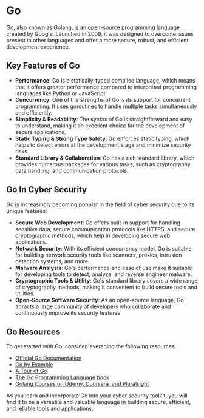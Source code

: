 # Go

Go, also known as Golang, is an open-source programming language created by Google. Launched in 2009, it was designed to overcome issues present in other languages and offer a more secure, robust, and efficient development experience.

## Key Features of Go

- **Performance**: Go is a statically-typed compiled language, which means that it offers greater performance compared to interpreted programming languages like Python or JavaScript.
- **Concurrency**: One of the strengths of Go is its support for concurrent programming. It uses goroutines to handle multiple tasks simultaneously and efficiently.
- **Simplicity & Readability**: The syntax of Go is straightforward and easy to understand, making it an excellent choice for the development of secure applications.
- **Static Typing & Strong Type Safety**: Go enforces static typing, which helps to detect errors at the development stage and minimize security risks.
- **Standard Library & Collaboration**: Go has a rich standard library, which provides numerous packages for various tasks, such as cryptography, data handling, and communication protocols.

## Go In Cyber Security

Go is increasingly becoming popular in the field of cyber security due to its unique features:

- **Secure Web Development**: Go offers built-in support for handling sensitive data, secure communication protocols like HTTPS, and secure cryptographic methods, which help in developing secure web applications.
- **Network Security**: With its efficient concurrency model, Go is suitable for building network security tools like scanners, proxies, intrusion detection systems, and more.
- **Malware Analysis**: Go's performance and ease of use make it suitable for developing tools to detect, analyze, and reverse engineer malware.
- **Cryptographic Tools & Utility**: Go's standard library covers a wide range of cryptography methods, making it convenient to build secure tools and utilities.
- **Open-Source Software Security**: As an open-source language, Go attracts a large community of developers who collaborate and continuously improve its security features.

## Go Resources

To get started with Go, consider leveraging the following resources:

- [Official Go Documentation](https://golang.org/doc/)
- [Go by Example](https://gobyexample.com/)
- [A Tour of Go](https://tour.golang.org/)
- [The Go Programming Language book](http://www.gopl.io/)
- [Golang Courses on Udemy, Coursera, and Pluralsight](https://www.udemy.com/topic/go/)

As you learn and incorporate Go into your cyber security toolkit, you will find it to be a versatile and valuable language in building secure, efficient, and reliable tools and applications.